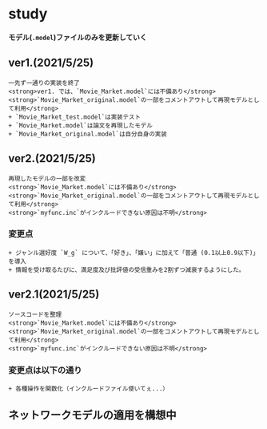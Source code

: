 # study
**モデル(`.model`)ファイルのみを更新していく**

## ver1.(2021/5/25)
    一先ず一通りの実装を終了  
    <strong>ver1. では、`Movie_Market.model`には不備あり</strong>  
    <strong>`Movie_Market_original.model`の一部をコメントアウトして再現モデルとして利用</strong>  
    + `Movie_Market_test.model`は実装テスト
    + `Movie_Market.model`は論文を再現したモデル
    + `Movie_Market_original.model`は自分自身の実装

## ver2.(2021/5/25)
    再現したモデルの一部を改変  
    <strong>`Movie_Market.model`には不備あり</strong>  
    <strong>`Movie_Market_original.model`の一部をコメントアウトして再現モデルとして利用</strong>  
    <strong>`myfunc.inc`がインクルードできない原因は不明</strong>  
### 変更点
    + ジャンル選好度 `W_g` について、「好き」、「嫌い」に加えて「普通 (0.1以上0.9以下)」を導入
    + 情報を受け取るたびに、満足度及び批評値の受信重みを2割ずつ減衰するようにした。

## ver2.1(2021/5/25)
    ソースコードを整理
    <strong>`Movie_Market.model`には不備あり</strong>  
    <strong>`Movie_Market_original.model`の一部をコメントアウトして再現モデルとして利用</strong>  
    <strong>`myfunc.inc`がインクルードできない原因は不明</strong>  
### 変更点は以下の通り
    + 各種操作を関数化（インクルードファイル使いてぇ...）

## ネットワークモデルの適用を構想中
